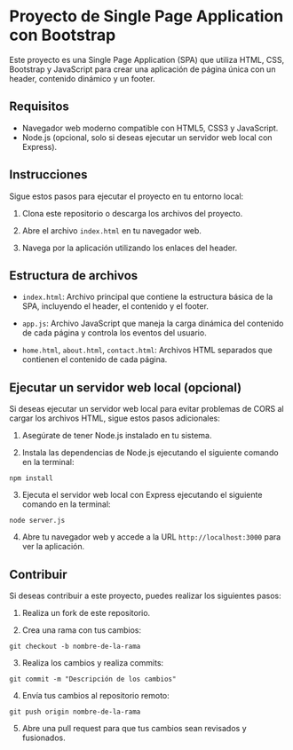 # Proyecto de Single Page Application con Bootstrap

Este proyecto es una Single Page Application (SPA) que utiliza HTML, CSS, Bootstrap y JavaScript para crear una aplicación de página única con un header, contenido dinámico y un footer.

## Requisitos

- Navegador web moderno compatible con HTML5, CSS3 y JavaScript.
- Node.js (opcional, solo si deseas ejecutar un servidor web local con Express).

## Instrucciones

Sigue estos pasos para ejecutar el proyecto en tu entorno local:

1. Clona este repositorio o descarga los archivos del proyecto.

2. Abre el archivo `index.html` en tu navegador web.

3. Navega por la aplicación utilizando los enlaces del header.

## Estructura de archivos

- `index.html`: Archivo principal que contiene la estructura básica de la SPA, incluyendo el header, el contenido y el footer.

- `app.js`: Archivo JavaScript que maneja la carga dinámica del contenido de cada página y controla los eventos del usuario.

- `home.html`, `about.html`, `contact.html`: Archivos HTML separados que contienen el contenido de cada página.

## Ejecutar un servidor web local (opcional)

Si deseas ejecutar un servidor web local para evitar problemas de CORS al cargar los archivos HTML, sigue estos pasos adicionales:

1. Asegúrate de tener Node.js instalado en tu sistema.

2. Instala las dependencias de Node.js ejecutando el siguiente comando en la terminal:

```
npm install
```

3. Ejecuta el servidor web local con Express ejecutando el siguiente comando en la terminal:

```
node server.js
```

4. Abre tu navegador web y accede a la URL `http://localhost:3000` para ver la aplicación.

## Contribuir

Si deseas contribuir a este proyecto, puedes realizar los siguientes pasos:

1. Realiza un fork de este repositorio.

2. Crea una rama con tus cambios:

```
git checkout -b nombre-de-la-rama
```

3. Realiza los cambios y realiza commits:

```
git commit -m "Descripción de los cambios"
```

4. Envía tus cambios al repositorio remoto:

```
git push origin nombre-de-la-rama
```

5. Abre una pull request para que tus cambios sean revisados y fusionados.